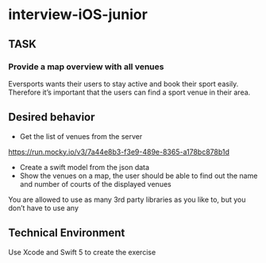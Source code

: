 # interview-iOS-junior
## TASK
### Provide a map overview with all venues
Eversports wants their users to stay active and book their sport easily. Therefore it’s important that the users can find a sport venue in their area.
 
## Desired behavior
- Get the list of venues from the server

https://run.mocky.io/v3/7a44e8b3-f3e9-489e-8365-a178bc878b1d
- Create a swift model from the json data
- Show the venues on a map, the user should be able to find out the name and number of courts of the displayed venues

You are allowed to use as many 3rd party libraries as you like to, but you don’t have to use any
 
## Technical Environment
Use Xcode and Swift 5 to create the exercise
